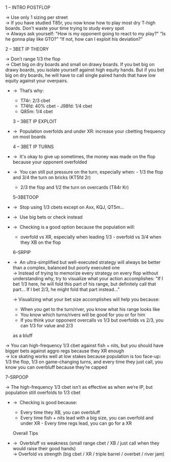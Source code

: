 1 – INTRO POSTFLOP

→ Use only 1 sizing per street  
→ If you have studied T85r, you now know how to play most dry T-high boards. Don't waste your time trying to study every spot  
→ Always ask yourself: "How is my opponent going to react to my play?" “Is he gonna play like GTO?” “If not, how can I exploit his deviation?”

2 – 3BET IP THEORY

→ Don’t range 1/3 the flop  
→ Cbet big on dry boards and small on drawy boards. If you bet big on drawy boards, you isolate yourself against high equity hands. But if you bet big on dry boards, he will have to call single paired hands that have low equity against your overpairs.

- →  That’s why:
    
    - T74r: 2/3 cbet  
    - T74fd: 40% cbet - J98fd: 1/4 cbet  
    - Q85m: 1/4 cbet
    
    3 – 3BET IP EXPLOIT
    
- →  Population overfolds and under XR: increase your cbetting frequency on most boards
    
    4 – 3BET IP TURNS
    
- →  It's okay to give up sometimes, the money was made on the flop because your opponent overfolded
    

- →  You can still put pressure on the turn, especially when: - 1/3 the flop and 3/4 the turn on bricks (KT5fd 2r)  
    - 2/3 the flop and 1/2 the turn on overcards (T84r Kr)
    
    5–3BETOOP
    
- →  Stop using 1/3 cbets except on Axx, KQJ, QT5m...
    
- →  Use big bets or check instead
    
- →  Checking is a good option because the population will:
    
    - overfold vs XR, especially when leading 1/3 - overfold vs 3/4 when they XB on the flop
    
    6–SRPIP
    
- →  An ultra-simplified but well-executed strategy will always be better than a complex, balanced but poorly executed one  
    → Instead of trying to memorize every strategy on every flop without understanding why, try to visualize what your action accomplishes: "If I bet 1/3 here, he will fold this part of his range, but definitely call that part... If I bet 2/3, he might fold that part instead..."
    
    → Visualizing what your bet size accomplishes will help you because:  
    - When you get to the turn/river, you know what his range looks like  
    - You know which turns/rivers will be good for you or for him  
    - If you think your opponent overcalls vs 1/3 but overfolds vs 2/3, you can 1/3 for value and 2/3
    
    as a bluff
    

→ You can high-frequency 1/3 cbet against fish + nits, but you should have bigger bets against aggro regs because they XR enough  
→ Ice skating works well at low stakes because population is too face-up: 1/3 the flop, 1/3 on game-changing turns, and every time they just call, you know you can overbluff because they’re capped

7–SRPOOP

→ The high-frequency 1/3 cbet isn’t as effective as when we’re IP, but population still overfolds to 1/3 cbet

- →  Checking is good because:
    
    - Every time they XB, you can overbluff  
    - Every time fish + nits lead with a big size, you can overfold and under XR - Every time regs lead, you can go for a XR
    
    Overall Tips
    
- →  Overbluff vs weakness (small range cbet / XB / just call when they would raise their good hands)  
    → Overfold vs strength (big cbet / XR / triple barrel / overbet / river jam)